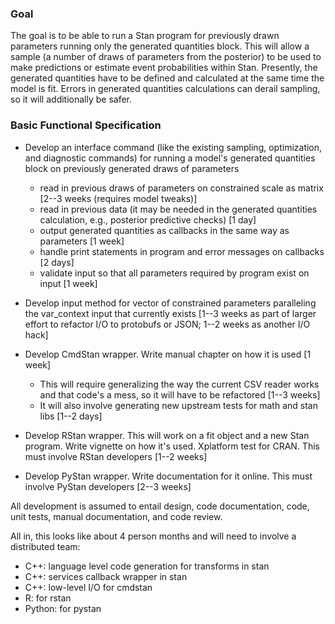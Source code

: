 ### Goal

The goal is to be able to run a Stan program for previously drawn parameters running only the generated quantities block.  This will allow a sample (a number of draws of parameters from the posterior) to be used to make predictions or estimate event probabilities within Stan.  Presently, the generated quantities have to be defined and calculated at the same time the model is fit.  Errors in generated quantities calculations can derail sampling, so it will additionally be safer.

### Basic Functional Specification

* Develop an interface command (like the existing sampling, optimization, and diagnostic commands) for running a model's generated quantities block on previously generated draws of parameters
    * read in previous draws of parameters on constrained scale as matrix [2--3 weeks (requires model tweaks)]
    * read in previous data (it may be needed in the generated quantities calculation, e.g., posterior predictive checks) [1 day]
    * output generated quantities as callbacks in the same way as parameters [1 week]
    * handle print statements in program and error messages on callbacks [2 days]
    * validate input so that all parameters required by program exist on input [1 week]

* Develop input method for vector of constrained parameters paralleling the var_context input that currently exists [1--3 weeks as part of larger effort to refactor I/O to protobufs or JSON;  1--2 weeks as another I/O hack]

* Develop CmdStan wrapper.  Write manual chapter on how it is used [1 week]
    * This will require generalizing the way the current CSV reader works and that code's a mess, so it will have to be refactored [1--3 weeks]
    * It will also involve generating new upstream tests for math and stan libs [1--2 days]

* Develop RStan wrapper.  This will work on a fit object and a new Stan program.  Write vignette on how it's used. Xplatform test for CRAN. This must involve RStan developers [1--2 weeks]

* Develop PyStan wrapper.  Write documentation for it online. This must involve PyStan developers [2--3 weeks] 

All development is assumed to entail design, code documentation, code, unit tests, manual documentation, and code review.

All in, this looks like about 4 person months and will need to involve a distributed team:

* C++: language level code generation for transforms in stan
* C++: services callback wrapper in stan
* C++: low-level I/O for cmdstan
* R: for rstan
* Python: for pystan